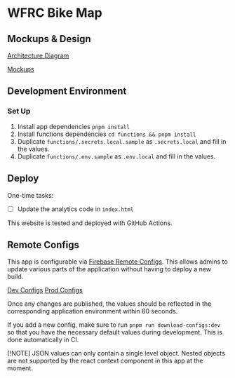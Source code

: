 # WFRC Bike Map

## Mockups & Design

[Architecture Diagram](https://docs.google.com/presentation/d/1Qkbl3NFZnzbS-L1Wifedvun4SQVMqNHA9gEgAG6-988/edit#slide=id.p)

[Mockups](https://docs.google.com/presentation/d/1FZjX4FpiWq74R5NJUhI3lR-AuOMo_z28XR0BxEGwxEQ/edit#slide=id.p)

## Development Environment

### Set Up

1. Install app dependencies `pnpm install`
1. Install functions dependencies `cd functions && pnpm install`
1. Duplicate `functions/.secrets.local.sample` as `.secrets.local` and fill in the values.
1. Duplicate `functions/.env.sample` as `.env.local` and fill in the values.

## Deploy

One-time tasks:

- [ ] Update the analytics code in `index.html`

This website is tested and deployed with GitHub Actions.

## Remote Configs

This app is configurable via [Firebase Remote Configs](https://firebase.google.com/docs/remote-config). This allows admins to update various parts of the application without having to deploy a new build.

[Dev Configs](https://console.firebase.google.com/project/ut-dts-agrc-wfrc-bike-map-dev/config/env/firebase)
[Prod Configs](https://console.firebase.google.com/project/ut-dts-agrc-wfrc-bike-map-prod/config/env/firebase)

Once any changes are published, the values should be reflected in the corresponding application environment within 60 seconds.

If you add a new config, make sure to run `pnpm run download-configs:dev` so that you have the necessary default values during development. This is done automatically in CI.

[!NOTE]
JSON values can only contain a single level object. Nested objects are not supported by the react context component in this app at the moment.
